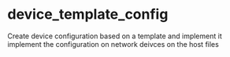 # device_template_config
 Create device configuration based on a template and implement it 
 implement the configuration on network deivces on the host files